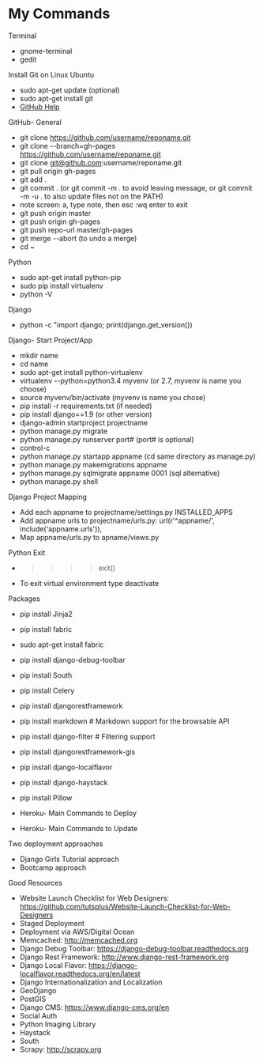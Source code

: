 # My Commands

Terminal
*   gnome-terminal
*   gedit

Install Git on Linux Ubuntu
*   sudo apt-get update (optional)
*   sudo apt-get install git
*   [GitHub Help](https://help.github.com/articles/set-up-git/#platform-linux)

GitHub- General</p>
*   git clone https://github.com/username/reponame.git
*   git clone --branch=gh-pages https://github.com/username/reponame.git
*   git clone git@github.com:username/reponame.git
*   git pull origin gh-pages
*   git add .
*   git commit . (or git commit -m . to avoid leaving message, or git commit -m -u . to also update files not on the PATH)
*   note screen: a, type note, then esc :wq enter to exit
*   git push origin master
*   git push origin gh-pages
*   git push repo-url master/gh-pages
*   git merge --abort (to undo a merge)
*   cd ~                              

Python
*   sudo apt-get install python-pip
*   sudo pip install virtualenv
*   python -V

Django 
*    python -c "import django; print(django.get_version())

Django- Start Project/App
*   mkdir name
*   cd name 
*   sudo apt-get install python-virtualenv
*   virtualenv --python=python3.4 myvenv (or 2.7, myvenv is name you choose)
*   source myvenv/bin/activate (myvenv is name you chose)
*   pip install -r requirements.txt (if needed)
*   pip install django==1.9 (or other version)                       
*   django-admin startproject projectname
*   python manage.py migrate
*   python manage.py runserver port# (port# is optional)
*   control-c
*   python manage.py startapp appname (cd same directory as manage.py)
*   python manage.py makemigrations appname
*   python manage.py sqlmigrate appname 0001 (sql alternative)
*   python manage.py shell

Django Project Mapping
*   Add each appname to projectname/settings.py INSTALLED_APPS
*   Add appname urls to projectname/urls.py:     url(r'^appname/', include('appname.urls')),
*   Map appname/urls.py to apname/views.py

Python Exit
*   >>>> exit()
*   To exit virtual environment type deactivate                                

Packages</p>
*   pip install Jinja2
*   pip install fabric
*   sudo apt-get install fabric
*   pip install django-debug-toolbar
*   pip install South
*   pip install Celery
*   pip install djangorestframework
*   pip install markdown # Markdown support for the browsable API
*   pip install django-filter # Filtering support
*   pip install djangorestframework-gis
*   pip install django-localflavor
*   pip install django-haystack
*   pip install Pillow

*   Heroku- Main Commands to Deploy
*   Heroku- Main Commands to Update

Two deployment approaches
*   Django Girls Tutorial approach
*   Bootcamp approach

Good Resources
*   Website Launch Checklist for Web Designers: https://github.com/tutsplus/Website-Launch-Checklist-for-Web-Designers
*   Staged Deployment
*   Deployment via AWS/Digital Ocean
*   Memcached: http://memcached.org
*   Django Debug Toolbar: https://django-debug-toolbar.readthedocs.org
*   Django Rest Framework: http://www.django-rest-framework.org
*   Django Local Flavor: https://django-localflavor.readthedocs.org/en/latest
*   Django Internationalization and Localization
*   GeoDjango
*   PostGIS
*   Django CMS: https://www.django-cms.org/en
*   Social Auth
*   Python Imaging Library
*   Haystack
*   South
*   Scrapy: http://scrapy.org
